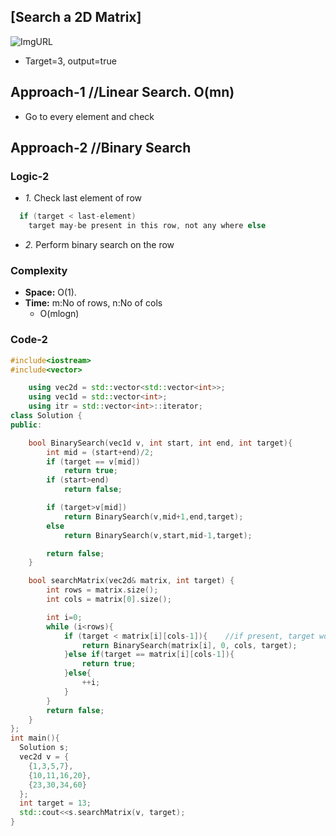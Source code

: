 ## [Search a 2D Matrix]
![ImgURL](https://assets.leetcode.com/uploads/2020/10/05/mat.jpg)
- Target=3, output=true

## Approach-1  //Linear Search. O(mn)
- Go to every element and check

## Approach-2  //Binary Search
### Logic-2
- *1.* Check last element of row
```c
  if (target < last-element)
    target may-be present in this row, not any where else
```
- *2.* Perform binary search on the row
### Complexity
- **Space:** O(1).
- **Time:** m:No of rows, n:No of cols
  - O(mlogn)
### Code-2
```c++
#include<iostream>
#include<vector>

    using vec2d = std::vector<std::vector<int>>;
    using vec1d = std::vector<int>;
    using itr = std::vector<int>::iterator;
class Solution {
public:

    bool BinarySearch(vec1d v, int start, int end, int target){
        int mid = (start+end)/2;
        if (target == v[mid])
            return true;
        if (start>end)
            return false;

        if (target>v[mid])
            return BinarySearch(v,mid+1,end,target);
        else
            return BinarySearch(v,start,mid-1,target);

        return false;
    }

    bool searchMatrix(vec2d& matrix, int target) {
        int rows = matrix.size();
        int cols = matrix[0].size();

        int i=0;
        while (i<rows){
            if (target < matrix[i][cols-1]){    //if present, target would be in this row
                return BinarySearch(matrix[i], 0, cols, target);
            }else if(target == matrix[i][cols-1]){
                return true;                
            }else{
                ++i;
            }
        }
        return false;
    }
};
int main(){
  Solution s;
  vec2d v = {
    {1,3,5,7},
    {10,11,16,20},
    {23,30,34,60}
  };
  int target = 13;
  std::cout<<s.searchMatrix(v, target);
}
```

